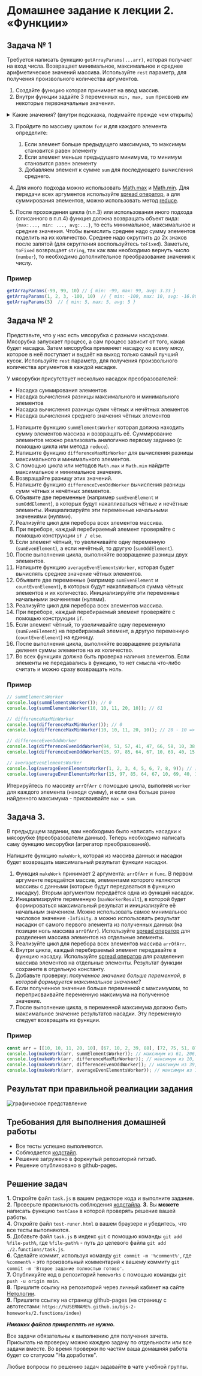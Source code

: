 # Домашнее задание к лекции 2. «Функции»

## Задача № 1

Требуется написать функцию `getArrayParams(...arr)`, которая получает на вход числа. Возвращает минимальное, максимальное и среднее арифметическое значений массива. Используйте `rest` параметр, для получения произвольного количества аргументов.

1. Создайте функцию которая принимает на ввод массив. 
2. Внутри функции задайте 3 переменных `min, max, sum` присвоив им некоторые первоначальные значения.
<details>
  <summary>Какие значения? (внутри подсказка, подумайте прежде чем открыть)</summary>
    min =  Infinity
    max = -Infinity

    Также можно использовать в качестве min и max первый элемент массива.
</details>

3. Пройдите по массиву циклом `for` и для каждого элемента определите:
    1. Если элемент больше предыдущего максимума, то максимум становится равен элементу
    2. Если элемент меньше предыдущего минимума, то минимум становится равен элементу
    3. Добавляем элемент к сумме `sum` для последующего вычисления среднего.

4. Для иного подхода можно использовать [Math.max](https://developer.mozilla.org/ru/docs/Web/JavaScript/Reference/Global_Objects/Math/max) и [Math.min](https://developer.mozilla.org/ru/docs/Web/JavaScript/Reference/Global_Objects/Math/min). Для передачи всех аргументов используйте [spread оператор](https://developer.mozilla.org/en-US/docs/Web/JavaScript/Reference/Operators/Spread_syntax), а для суммирования элементов, можно использовать метод [reduce](https://developer.mozilla.org/ru/docs/Web/JavaScript/Reference/Global_Objects/Array/Reduce).

5. После прохождения цикла (п.п.3) или использования иного подхода (описанного в п.п.4) функция должна возвращать объект вида: `{max:..., min: ..., avg:...}`, то есть минимальное, максимальное и средние значения. Чтобы вычислить среднее надо сумму элементов поделить на их количество. Среднее надо округлить до 2х знаков после запятой (для округления воспользуйтесь `toFixed`). Заметьте, `toFixed` возвращает `string`, так как вам необходимо вернуть число (`number`), то необходимо дополнительное преобразование значения к числу.

### Пример
```js
getArrayParams(-99, 99, 10) // { min: -99, max: 99, avg: 3.33 }
getArrayParams(1, 2, 3, -100, 10)  // { min: -100, max: 10, avg: -16.80 }
getArrayParams(5)  // { min: 5, max: 5, avg: 5 }
```

## Задача № 2
Представьте, что у нас есть мясорубка с разными насадками. Мясорубка запускает процесс, а сам процесс зависит от того, какая будет насадка. Затем мясорубка применяет насадку ко всему мясу, которое в неё поступает и выдаёт на выход только самый лучший кусок. Используйте `rest` параметр, для получения произвольного количества аргументов в каждой насадке.

У мясорубки присутствует несколько насадок преобразователей:
* Насадка суммирования элементов
* Насадка вычисления разницы максимального и минимального элементов
* Насадка вычисления разницы сумм чётных и нечётных элементов
* Насадка вычисления среднего значения чётных элементов

1. Напишите функцию `summElementsWorker` которая должна находить сумму элементов массива и возвращать её. Суммирование элементов можно реализовать аналогично первому заданию (c помощью цикла или метода `reduce`).
2. Напишите функцию `differenceMaxMinWorker` для вычисления разницы максимального и минимального элементов.
  1. C помощью цикла или методов `Math.max` и `Math.min` найдите максимальное и минимальное значения.
  2. Возвращайте разницу этих значений.
3. Напишите функцию `differenceEvenOddWorker` вычисления разницы сумм чётных и нечётных элементов.
  1. Объявите две переменные (например `sumEvenElement` и `sumOddElement`), в которых будут накапливаться чётные и нечётные элементы. Инициализируйте эти переменные начальными значениями (нулями).
  2. Реализуйте цикл для перебора всех элементов массива.
  3. При переборе, каждый перебираемый элемент проверяйте с помощью конструкции `if / else`.
  4. Если элемент чётный, то увеличивайте одну переменную (`sumEvenElement`), а если нечётный, то другую (`sumOddElement`).
  5. После выполнения цикла, выполняйте возвращение разницы двух элементов.
4. Напишите функцию `averageEvenElementsWorker`, которая будет вычислять среднее значение чётных элементов.
  1. Объявите две переменные (например `sumEvenElement` и `countEvenElement`), в которых будут накапливаться сумма чётных элементов и их количество. Инициализируйте эти переменные начальными значениями (нулями).
  2. Реализуйте цикл для перебора всех элементов массива.
  3. При переборе, каждый перебираемый элемент проверяйте с помощью конструкции `if`.
  4. Если элемент чётный, то увеличивайте одну переменную (`sumEvenElement`) на перебираемый элемент, а другую переменную (`countEvenElement`) на единицу.
  5. После выполнения цикла, выполняйте возвращение результата деления суммы элементов на их количество.
5. Во всех функциях должна быть проверка наличия элементов. Если элементы не передавались в функцию, то нет смысла что-либо считать и можно сразу возвращать ноль.

### Пример
```js
// summElementsWorker
console.log(summElementsWorker()); // 0
console.log(summElementsWorker(10, 10, 11, 20, 10)); // 61

// differenceMaxMinWorker
console.log(differenceMaxMinWorker()); // 0
console.log(differenceMaxMinWorker(10, 10, 11, 20, 10)); // 20 - 10 => 10

// differenceEvenOddWorker
console.log(differenceEvenOddWorker(94, 51, 57, 41, 47, 66, 58, 10, 38, 17)); // 266 - 213 => 53
console.log(differenceEvenOddWorker(15, 97, 85, 64, 67, 10, 69, 40, 15, 35)); // 114 - 383 => -269

// averageEvenElementsWorker
console.log(averageEvenElementsWorker(1, 2, 3, 4, 5, 6, 7, 8, 9)); // [2, 4, 6, 8] => 5
console.log(averageEvenElementsWorker(15, 97, 85, 64, 67, 10, 69, 40, 15, 35)); // [64, 10, 40] => 38
```

Итерируйтесь по массиву `arrOfArr` с помощью цикла, выполняя `worker` для каждого элемента (находя сумму), и если она больше ранее найденного максимума - присваивайте `max = sum`.

## Задача 3. 
В предыдущем задании, вам необходимо было написать насадки к мясорубке (преобразователи данных). Теперь необходимо написать саму функцию мясорубки (агрегатор преобразований).

Напишите функцию `makeWork`, которая из массива данных и насадки будет возвращать максимальный результат функции насадки.

1. Функция `makeWork` принимает 2 аргумента: `arrOfArr` и `func`. В первом аргументе передаётся массив, элементами которого являются массивы с данными (которые будут передаваться в функцию насадку). Вторым аргументом передаётся одна из функций насадок.
2. Инициализируйте переменную (`maxWorkerResult`), в которой будет формироваться максимальный результат и инициализуйте её начальным значением. Можно использовать самое минимальное числовое значение `-Infinity`. а можно использовать результат насадки от самого первого элемента из полученных данных (на позиции ноль массива `arrOfArr`). Используйте [spread оператор](https://developer.mozilla.org/en-US/docs/Web/JavaScript/Reference/Operators/Spread_syntax) для разделения массива элементов на отдельные элементы.
3. Реализуйте цикл для перебора всех элементов массива `arrOfArr`.
4. Внутри цикла, каждый перебираемый элемент передавайте в функцию насадку. Используйте [spread оператор](https://developer.mozilla.org/en-US/docs/Web/JavaScript/Reference/Operators/Spread_syntax) для разделения массива элементов на отдельные элементы. Результат функции сохраните в отдельную константу.
5. Добавьте проверку: *полученное значение больше переменной, в которой формируется максимальное значение?*
6. Если полученное значение больше переменной с максимумом, то переприсваивайте переменную максимума на полученное значение.
7. После выполнение цикла, в переменной максимума должно быть максимальное значение результатов насадки. Эту переменную следует возвращать из функции.

### Пример
```js
const arr = [[10, 10, 11, 20, 10], [67, 10, 2, 39, 88], [72, 75, 51, 87, 43], [30, 41, 55, 96, 62]];
console.log(makeWork(arr, summElementsWorker)); // максимум из 61, 206, 328, 284 => 328
console.log(makeWork(arr, differenceMaxMinWorker)); // максимум из 10, 86, 44, 66 => 86
console.log(makeWork(arr, differenceEvenOddWorker)); // максимум из 39, -6, -184, 92 => 92
console.log(makeWork(arr, averageEvenElementsWorker)); // максимум из 12.5, 33.333, 72, 62.666 => 72
```

## Результат при правильной реалиации задания
![графическое представление](../Jasmine/results/sucessed_tasks_2.png)

## Требования для выполнения домашней работы

* Все тесты успешно выполняются.
* Соблюдается [кодстайл](https://github.com/netology-code/codestyle/tree/master/js#%D0%BF%D1%80%D0%B0%D0%B2%D0%B8%D0%BB%D0%B0-%D0%BE%D1%84%D0%BE%D1%80%D0%BC%D0%BB%D0%B5%D0%BD%D0%B8%D1%8F-javascript-%D0%BA%D0%BE%D0%B4%D0%B0).
* Решение загружено в форкнутый репозиторий гитхаб.
* Решение опубликовано в github-pages.

## Решение задач
**1.** Откройте файл `task.js` в вашем редакторе кода и выполните задание. <br>
**2.** Проверьте правильность соблюдения [кодстайла](https://github.com/netology-code/codestyle/tree/master/js#%D0%BF%D1%80%D0%B0%D0%B2%D0%B8%D0%BB%D0%B0-%D0%BE%D1%84%D0%BE%D1%80%D0%BC%D0%BB%D0%B5%D0%BD%D0%B8%D1%8F-javascript-%D0%BA%D0%BE%D0%B4%D0%B0).
**3.** Вы **можете** написать функцию `testCase` в которой проверять решение вашей работы. <br>
**4.** Откройте файл `test-runer.html` в вашем браузере и убедитесь, что все тесты выполняются. <br>
**5.** Добавьте файл `task.js` в индекс `git` с помощью команды `git add %file-path%`, где `%file-path%` - путь до целевого файла `git add ./2.functions/task.js`. <br>
**6.** Сделайте коммит, используя команду `git commit -m '%comment%'`, где `%comment%` - это произвольный комментарий к вашему коммиту `git commit -m 'Второе задание полностью готово'`. <br>
**7.** Опубликуйте код в репозиторий `homeworks` с помощью команды `git push -u origin main`.<br>
**8.** Пришлите ссылку на репозиторий через личный кабинет на сайте [Нетологии](https://netology.ru/).<br>
**9.** Пришлите ссылку на страницу github-pages (на страницу с автотестами: `https://%USERNAME%.github.io/bjs-2-homeworks/2.functions/index`)

**_Никаких файлов прикреплять не нужно._**

Все задачи обязательны к выполнению для получения зачета. Присылать на проверку можно каждую задачу по отдельности или все задачи вместе. Во время проверки по частям ваша домашняя работа будет со статусом "На доработке".

Любые вопросы по решению задач задавайте в чате учебной группы.
